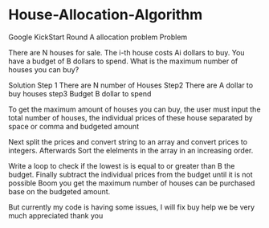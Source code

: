 # House-Allocation-Algorithm
Google KickStart Round A allocation problem
Problem

There are N houses for sale. The i-th house costs Ai dollars to buy. You have a budget of B dollars to spend.
What is the maximum number of houses you can buy?

Solution
Step 1
There are N number of Houses
Step2
There are A dollar to buy houses
step3
Budget B dollar to spend

To get the maximum amount of houses you can buy, the user must input the total number of houses, the individual prices of these house separated by space or comma
and budgeted amount

Next split the prices and convert string to an array and convert prices to integers. Afterwards
Sort the elelments in the array in an increasing order.

Write a loop to check if the lowest is is equal to or greater than B the budget.
Finally subtract the individual prices from the budget until it is not possible
Boom you get the maximum number of houses can be purchased base on the budgeted amount.

But currently my code is having some issues, I will fix buy help we be very much appreciated thank you
